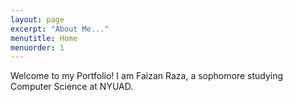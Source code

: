 ```yaml
---
layout: page
excerpt: "About Me..."
menutitle: Home
menuorder: 1
---
```


Welcome to my Portfolio! I am Faizan Raza, a sophomore studying Computer Science at NYUAD. 